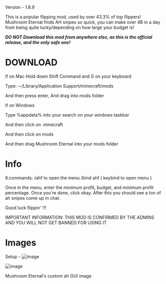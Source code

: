 Version - 1.8.9

This is a popular flipping mod, used by over 43.3% of top flippers! Mushroom Eternal finds AH snipes so quick, you can make over 4B in a day from being quite lucky/depending on how large your budget is!

***DO NOT Download this mod from anywhere else, as this is the official release, and the only safe one!***

# DOWNLOAD

If on Mac Hold down Shift Command and G on your keyboard

Type: ∼/Library/Application Support/minecraft/mods

And then press enter, And drag into mods folder

If on Windows

Type %appdata% into your search on your windows taskbar

And then click on .minecraft

And then click on mods

And then drag Mushroom Eternal into your mods folder

# Info

6.commands: /ahf to open the menu /bind ahf ( keybind to open menu )

Once in the menu, enter the minimum profit, budget, and minimum profit percentage. Once you're done, click okay. After this you should see a ton of ah snipes come up in chat.

Good luck flippin' !!!

IMPORTANT INFORMATION: THIS MOD IS CONFIRMED BY THE ADMINS AND YOU WILL NOT GET BANNED FOR USING IT

 # Images
 
Setup -
![image](https://user-images.githubusercontent.com/110844133/183467034-42016674-11dc-4619-b2dd-fc54ba15c0e4.png)

![image](https://user-images.githubusercontent.com/110844133/183467002-ae9f9227-0174-4ddc-941b-3bb185196d70.png)


Mushroom Eternal's custom ah GUI image
